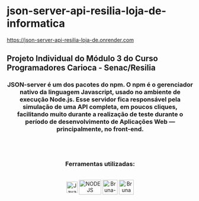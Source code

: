 # json-server-api-resilia-loja-de-informatica
https://json-server-api-resilia-loja-de.onrender.com
<h2>Projeto Individual do Módulo 3 do Curso Programadores Carioca - Senac/Resilia</h2>
<h3 align="center">JSON-server é um dos pacotes do npm. O npm é o gerenciador nativo da linguagem Javascript, usado no ambiente de execução Node.js. Esse servidor fica responsável pela simulação de uma API completa, em poucos cliques, facilitando muito durante a realização de teste durante o período de desenvolvimento de Aplicações Web — principalmente, no front-end.</h3><br><br>


<h3 align="center">Ferramentas utilizadas:</h3>
<div style="display: inline_block" align = "center"><br>

  <img align="center" alt="JavaScript" height="30" width="30" src="https://cdn.jsdelivr.net/gh/devicons/devicon/icons/javascript/javascript-original.svg" />
  <img align="center" alt="NODE JS" height="40" width="60" src="https://upload.wikimedia.org/wikipedia/commons/thumb/d/d9/Node.js_logo.svg/2560px-Node.js_logo.svg.png"/>
  <img align="center" alt="Bruna-GitHub" height="40" width="40" src="https://cdn-icons-png.flaticon.com/512/25/25231.png" />
  <img align="center" alt="Bruna VsCode " height="40" width="40" src="https://cdn.icon-icons.com/icons2/2107/PNG/512/file_type_vscode_icon_130084.png" />
            
</div>
